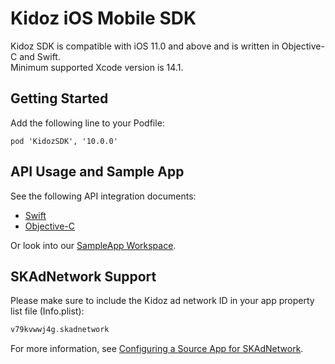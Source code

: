 # Kidoz iOS Mobile SDK

Kidoz SDK is compatible with iOS 11.0 and above and is written in Objective-C and Swift.<BR>
Minimum supported Xcode version is 14.1.

## Getting Started

Add the following line to your Podfile:
```
pod 'KidozSDK', '10.0.0'
```

## API Usage and Sample App

See the following API integration documents:

- [Swift](/Kidoz%20Direct/iOS/SampleApp/SampleAppSwift) 
- [Objective-C](/Kidoz%20Direct/iOS/SampleApp/SampleAppObjc)

Or look into our [SampleApp Workspace](/Kidoz%20Direct/iOS/SampleApp).

## SKAdNetwork Support

Please make sure to include the Kidoz ad network ID in your app property list file (Info.plist):

```Swift
v79kvwwj4g.skadnetwork	
```

For more information, see [Configuring a Source App for SKAdNetwork](https://developer.apple.com/documentation/storekit/skadnetwork/configuring_a_source_app). 
